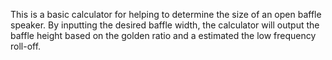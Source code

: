 This is a basic calculator for helping to determine the size of an open baffle speaker. 
By inputting the desired baffle width, the calculator will output the baffle height
based on the golden ratio and a estimated the low frequency roll-off.
